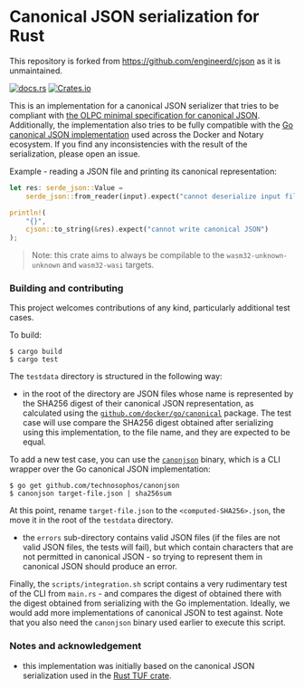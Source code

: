 # Canonical JSON serialization for Rust

This repository is forked from <https://github.com/engineerd/cjson> as it is unmaintained.

[![docs.rs](https://docs.rs/canon-json/badge.svg?version=latest)](https://docs.rs/canon-json)
[![Crates.io](https://img.shields.io/crates/v/canon-json.svg)](https://crates.io/crates/canon-json)

This is an implementation for a canonical JSON serializer that tries to be
compliant with [the OLPC minimal specification for canonical JSON][olpc].
Additionally, the implementation also tries to be fully compatible with the [Go
canonical JSON implementation][docker/go/canonical] used across the Docker and
Notary ecosystem. If you find any inconsistencies with the result of the
serialization, please open an issue.

Example - reading a JSON file and printing its canonical representation:

```rust
let res: serde_json::Value =
    serde_json::from_reader(input).expect("cannot deserialize input file");

println!(
    "{}",
    cjson::to_string(&res).expect("cannot write canonical JSON")
);
```

> Note: this crate aims to always be compilable to the `wasm32-unknown-unknown`
> and `wasm32-wasi` targets.

### Building and contributing

This project welcomes contributions of any kind, particularly additional test
cases.

To build:

```
$ cargo build
$ cargo test
```

The `testdata` directory is structured in the following way:

- in the root of the directory are JSON files whose name is represented by the
  SHA256 digest of their canonical JSON representation, as calculated using the
  [`github.com/docker/go/canonical`][docker/go/canonical] package. The test case
  will use compare the SHA256 digest obtained after serializing using this
  implementation, to the file name, and they are expected to be equal.

To add a new test case, you can use the [`canonjson`][canonjson] binary, which
is a CLI wrapper over the Go canonical JSON implementation:

```
$ go get github.com/technosophos/canonjson
$ canonjson target-file.json | sha256sum
```

At this point, rename `target-file.json` to the `<computed-SHA256>.json`, the
move it in the root of the `testdata` directory.

- the `errors` sub-directory contains valid JSON files (if the files are not
  valid JSON files, the tests will fail), but which contain characters that are
  not permitted in canonical JSON - so trying to represent them in canonical
  JSON should produce an error.

Finally, the `scripts/integration.sh` script contains a very rudimentary test of
the CLI from `main.rs` - and compares the digest of obtained there with the
digest obtained from serializing with the Go implementation. Ideally, we would
add more implementations of canonical JSON to test against. Note that you also
need the `canonjson` binary used earlier to execute this script.

### Notes and acknowledgement

- this implementation was initially based on the canonical JSON serialization
  used in the [Rust TUF crate][rust-tuf].

[olpc]: http://wiki.laptop.org/go/Canonical_JSON
[docker/go/canonical]: https://github.com/docker/go/tree/master/canonical/json
[canonjson]: https://github.com/technosophos/canonjson
[rust-tuf]: https://github.com/heartsucker/rust-tuf/
